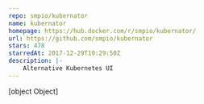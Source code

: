 ```yaml
---
repo: smpio/kubernator
name: kubernator
homepage: https://hub.docker.com/r/smpio/kubernator/
url: https://github.com/smpio/kubernator
stars: 478
starredAt: 2017-12-29T19:29:50Z
description: |-
    Alternative Kubernetes UI
---
```


[object Object]
